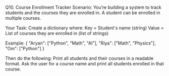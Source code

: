 Q10. Course Enrollment Tracker
Scenario:
You’re building a system to track students and the courses they are enrolled in. A student can be enrolled in multiple courses.

Your Task:
Create a dictionary where:
Key = Student's name (string)
Value = List of courses they are enrolled in (list of strings)

Example:
{
  "Aryan": ["Python", "Math", "AI"],
  "Riya": ["Math", "Physics"],
  "Om": ["Python"]
}

Then do the following:
Print all students and their courses in a readable format.
Ask the user for a course name and print all students enrolled in that course.